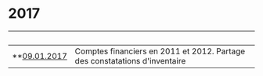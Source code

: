 <link rel="stylesheet" href="reset.css" type="text/css" />
<link rel="stylesheet" href="style2009.css" type="text/css" />

# 2017

| &nbsp; | &nbsp; |
| --- | --- |
| **[09.01.2017](20170109.md) | Comptes financiers en 2011 et 2012. Partage des constatations d'inventaire |

